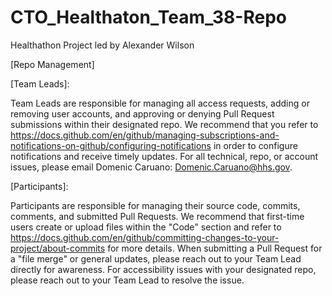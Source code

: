 # CTO_Healthaton_Team_38-Repo
Healthathon Project led by Alexander Wilson

[Repo Management]


[Team Leads]:

Team Leads are responsible for managing all access requests, adding or removing user accounts, and approving or denying Pull Request submissions within their designated repo. We recommend that you refer to https://docs.github.com/en/github/managing-subscriptions-and-notifications-on-github/configuring-notifications in order to configure notifications and receive timely updates. For all technical, repo, or account issues, please email Domenic Caruano: Domenic.Caruano@hhs.gov.



[Participants]:

Participants are responsible for managing their source code, commits, comments, and submitted Pull Requests. We recommend that first-time users create or upload files within the "Code" section and refer to https://docs.github.com/en/github/committing-changes-to-your-project/about-commits for more details. When submitting a Pull Request for a "file merge" or general updates, please reach out to your Team Lead directly for awareness. For accessibility issues with your designated repo, please reach out to your Team Lead to resolve the issue.
